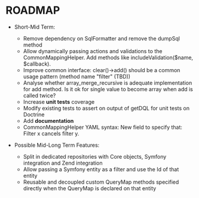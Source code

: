 ROADMAP
=======
* Short-Mid Term:
    - Remove dependency on SqlFormatter and remove the dumpSql method
    - Allow dynamically passing actions and validations to the CommonMappingHelper. Add methods like includeValidation($name, $callback).
    - Improve common interface: clear()->add() should be a common usage pattern (method name "filter" (TBD))
    - Analyse whether array_merge_recursive is adequate implementation for add method. Is it ok for single value to become array when add is called twice?
    - Increase **unit tests** coverage
    - Modify existing tests to assert on output of getDQL for unit tests on Doctrine
    - Add **documentation**
    - CommonMappingHelper YAML syntax: New field to specify that: Filter x cancels filter y.

* Possible Mid-Long Term Features:
    - Split in dedicated repositories with Core objects, Symfony integration and Zend integration
    - Allow passing a Symfony entity as a filter and use the Id of that entity
    - Reusable and decoupled custom QueryMap methods specified directly when the QueryMap is declared on that entity